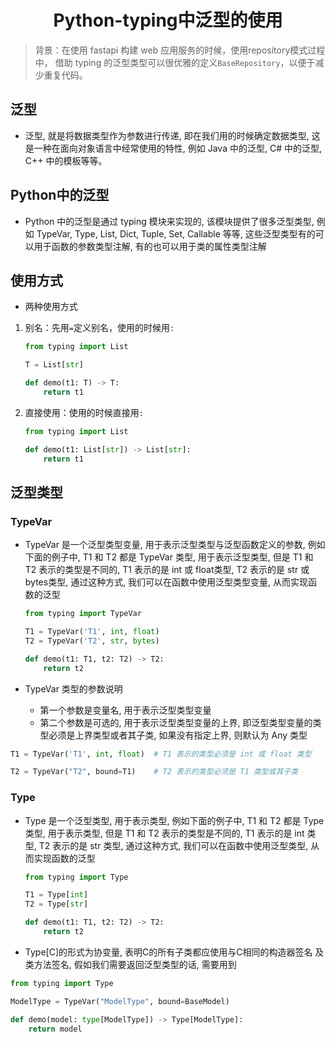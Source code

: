 # <center>Python-typing中泛型的使用

> 背景：在使用 fastapi 构建 web 应用服务的时候，使用repository模式过程中， 借助 typing 的泛型类型可以很优雅的定义`BaseRepository`，以便于减少重复代码。

## 泛型

- 泛型, 就是将数据类型作为参数进行传递, 即在我们用的时候确定数据类型, 这是一种在面向对象语言中经常使用的特性, 例如 Java 中的泛型, C# 中的泛型, C++ 中的模板等等。

## Python中的泛型

- Python 中的泛型是通过 typing 模块来实现的, 该模块提供了很多泛型类型, 例如 TypeVar, Type, List, Dict, Tuple, Set, Callable 等等, 这些泛型类型有的可以用于函数的参数类型注解, 有的也可以用于类的属性类型注解

## 使用方式

- 两种使用方式
1. 别名：先用`=`定义别名，使用的时候用`:`

    ```python
    from typing import List

    T = List[str]

    def demo(t1: T) -> T:
        return t1
    ```
2. 直接使用：使用的时候直接用`:`
    ```python
    from typing import List

    def demo(t1: List[str]) -> List[str]:
        return t1
    ```

## 泛型类型
### TypeVar
- TypeVar 是一个泛型类型变量, 用于表示泛型类型与泛型函数定义的参数, 例如下面的例子中, T1 和 T2 都是 TypeVar 类型, 用于表示泛型类型, 但是 T1 和 T2 表示的类型是不同的, T1 表示的是 int 或 float类型, T2 表示的是 str 或 bytes类型, 通过这种方式, 我们可以在函数中使用泛型类型变量, 从而实现函数的泛型

    ```python
    from typing import TypeVar

    T1 = TypeVar('T1', int, float)
    T2 = TypeVar('T2', str, bytes)

    def demo(t1: T1, t2: T2) -> T2:
        return t2
    ```

- TypeVar 类型的参数说明
    - 第一个参数是变量名, 用于表示泛型类型变量
    - 第二个参数是可选的, 用于表示泛型类型变量的上界, 即泛型类型变量的类型必须是上界类型或者其子类, 如果没有指定上界, 则默认为 Any 类型

```python
T1 = TypeVar('T1', int, float)  # T1 表示的类型必须是 int 或 float 类型

T2 = TypeVar("T2", bound=T1)    # T2 表示的类型必须是 T1 类型或其子类
```

### Type
- Type 是一个泛型类型, 用于表示类型, 例如下面的例子中, T1 和 T2 都是 Type 类型, 用于表示类型, 但是 T1 和 T2 表示的类型是不同的, T1 表示的是 int 类型, T2 表示的是 str 类型, 通过这种方式, 我们可以在函数中使用泛型类型, 从而实现函数的泛型

    ```python
    from typing import Type

    T1 = Type[int]
    T2 = Type[str]

    def demo(t1: T1, t2: T2) -> T2:
        return t2
    ```

- Type[C]的形式为协变量, 表明C的所有子类都应使用与C相同的构造器签名 及类方法签名, 假如我们需要返回泛型类型的话, 需要用到

```python
from typing import Type

ModelType = TypeVar("ModelType", bound=BaseModel)

def demo(model: type[ModelType]) -> Type[ModelType]:
    return model
```